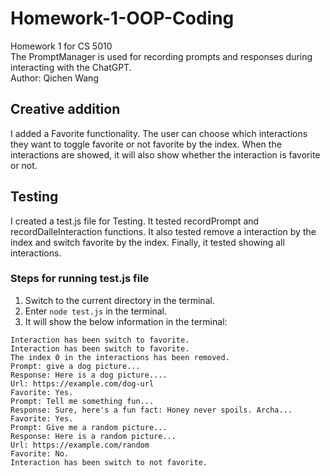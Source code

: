 # Homework-1-OOP-Coding
Homework 1 for CS 5010<br>
The PromptManager is used for recording prompts and responses during interacting with the ChatGPT.<br>
Author: Qichen Wang

## Creative addition
I added a Favorite functionality. The user can choose which interactions they want to toggle favorite or not favorite by the index. When the interactions are showed, it will also show whether the interaction is favorite or not.

## Testing
I created a test.js file for Testing. It tested recordPrompt and recordDalleInteraction functions. It also tested remove a interaction by the index and switch favorite by the index. Finally, it tested showing all interactions.

### Steps for running test.js file
1. Switch to the current directory in the terminal.
2. Enter ```node test.js``` in the terminal.
3. It will show the below information in the terminal:
```
Interaction has been switch to favorite.
Interaction has been switch to favorite.
The index 0 in the interactions has been removed.
Prompt: give a dog picture...
Response: Here is a dog picture....
Url: https://example.com/dog-url
Favorite: Yes.
Prompt: Tell me something fun...
Response: Sure, here's a fun fact: Honey never spoils. Archa...
Favorite: Yes.
Prompt: Give me a random picture...
Response: Here is a random picture...
Url: https://example.com/random
Favorite: No.
Interaction has been switch to not favorite.
```

